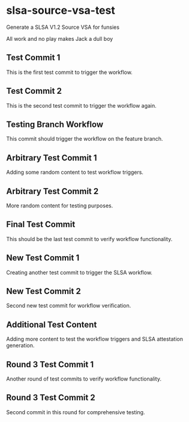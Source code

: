# slsa-source-vsa-test
Generate a SLSA V1.2 Source VSA for funsies

All work and no play makes Jack a dull boy

## Test Commit 1
This is the first test commit to trigger the workflow.

## Test Commit 2
This is the second test commit to trigger the workflow again.

## Testing Branch Workflow
This commit should trigger the workflow on the feature branch.

## Arbitrary Test Commit 1
Adding some random content to test workflow triggers.

## Arbitrary Test Commit 2
More random content for testing purposes.

## Final Test Commit
This should be the last test commit to verify workflow functionality.

## New Test Commit 1
Creating another test commit to trigger the SLSA workflow.

## New Test Commit 2
Second new test commit for workflow verification.

## Additional Test Content
Adding more content to test the workflow triggers and SLSA attestation generation.

## Round 3 Test Commit 1
Another round of test commits to verify workflow functionality.

## Round 3 Test Commit 2
Second commit in this round for comprehensive testing.